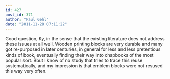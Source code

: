 ```yaml
---
id: 427
post_id: 371
author: "Paul Gehl"
date: "2011-11-28 07:11:22"
---
```

Good question, Ky, in the sense that the existing literature does not address these issues at all well. Wooden printing blocks are very durable and many got re-purposed in later centuries, in general for less and less pretentious kinds of book, eventually finding their way into chapbooks of the most popular sort. Bbut I know of no study that tries to trace this reuse systematically, and my impression is that emblem blocks were not resused this way very often.
